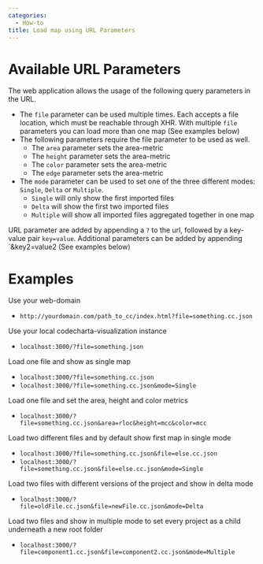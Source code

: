 ```yaml
---
categories:
  - How-to
title: Load map using URL Parameters
---
```


# Available URL Parameters

The web application allows the usage of the following query parameters in the URL.

- The `file` parameter can be used multiple times. Each accepts a file location, which must be reachable through XHR. With multiple `file` parameters you can load more than one map (See examples below)
- The following parameters require the file parameter to be used as well.
  - The `area` parameter sets the area-metric
  - The `height` parameter sets the area-metric
  - The `color` parameter sets the area-metric
  - The `edge` parameter sets the area-metric
- The `mode` parameter can be used to set one of the three different modes: `Single`, `Delta` or `Multiple`.
  - `Single` will only show the first imported files
  - `Delta` will show the first two imported files
  - `Multiple` will show all imported files aggregated together in one map

URL parameter are added by appending a `?` to the url, followed by a key-value pair `key=value`.
Additional parameters can be added by appending `&key2=value2 (See examples below)

# Examples

Use your web-domain

- `http://yourdomain.com/path_to_cc/index.html?file=something.cc.json`

Use your local codecharta-visualization instance

- `localhost:3000/?file=something.json`

Load one file and show as single map

- `localhost:3000/?file=something.cc.json`
- `localhost:3000/?file=something.cc.json&mode=Single`

Load one file and set the area, height and color metrics

- `localhost:3000/?file=something.cc.json&area=rloc&height=mcc&color=mcc`

Load two different files and by default show first map in single mode

- `localhost:3000/?file=something.cc.json&file=else.cc.json`
- `localhost:3000/?file=something.cc.json&file=else.cc.json&mode=Single`

Load two files with different versions of the project and show in delta mode

- `localhost:3000/?file=oldFile.cc.json&file=newFile.cc.json&mode=Delta`

Load two files and show in multiple mode to set every project as a child underneath a new root folder

- `localhost:3000/?file=component1.cc.json&file=component2.cc.json&mode=Multiple`
